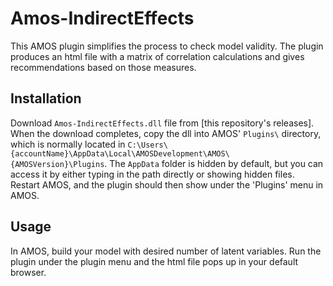 Amos-IndirectEffects
============================

This AMOS plugin simplifies the process to check model validity. The plugin produces an html file with a matrix of correlation calculations and gives recommendations based on those measures.

Installation
------------
Download `Amos-IndirectEffects.dll` file from [this repository's releases].
When the download completes, copy the dll into AMOS' `Plugins\` directory, which is normally located in 
`C:\Users\{accountName}\AppData\Local\AMOSDevelopment\AMOS\{AMOSVersion}\Plugins`. The `AppData` folder is hidden by default, but you can access it by either typing in the path directly or showing hidden files.
Restart AMOS, and the plugin should then show under the 'Plugins' menu in AMOS.

Usage
-----
In AMOS, build your model with desired number of latent variables. Run the plugin under the plugin menu and the html file pops up in your default browser.


